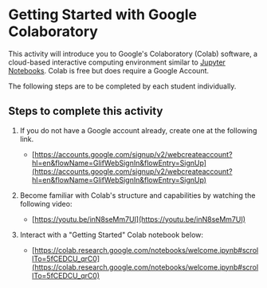 # Getting Started with Google Colaboratory

This activity will introduce you to Google's Colaboratory (Colab) software, a
cloud-based interactive computing environment similar to [Jupyter
Notebooks](https://en.wikipedia.org/wiki/Project_Jupyter). Colab is free but
does require a Google Account.

The following steps are to be completed by each student individually.

## Steps to complete this activity

1. If you do not have a Google account already, create one at the following
   link.
   - [https://accounts.google.com/signup/v2/webcreateaccount?hl=en&flowName=GlifWebSignIn&flowEntry=SignUp](https://accounts.google.com/signup/v2/webcreateaccount?hl=en&flowName=GlifWebSignIn&flowEntry=SignUp)

2. Become familiar with Colab's structure and capabilities by watching the
   following video:
   - [https://youtu.be/inN8seMm7UI](https://youtu.be/inN8seMm7UI) 

3. Interact with a "Getting Started" Colab notebook below:
    - [https://colab.research.google.com/notebooks/welcome.ipynb#scrollTo=5fCEDCU_qrC0](https://colab.research.google.com/notebooks/welcome.ipynb#scrollTo=5fCEDCU_qrC0)
